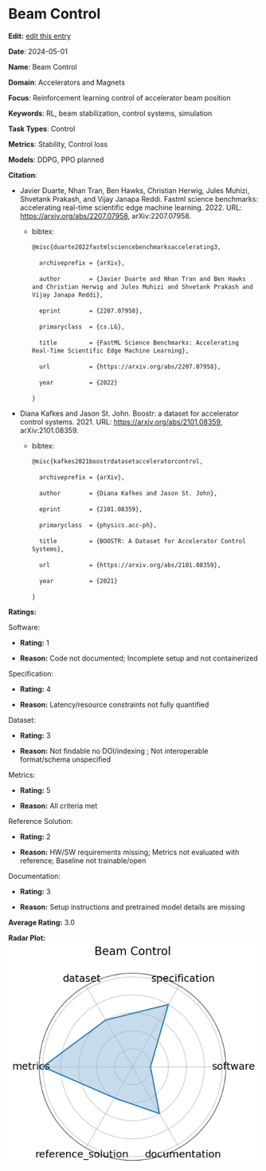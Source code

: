 # Beam Control


**Edit:** [edit this entry](https://github.com/mlcommons-science/benchmark/tree/main/source)


**Date**: 2024-05-01


**Name**: Beam Control


**Domain**: Accelerators and Magnets


**Focus**: Reinforcement learning control of accelerator beam position


**Keywords**: RL, beam stabilization, control systems, simulation


**Task Types**: Control


**Metrics**: Stability, Control loss


**Models**: DDPG, PPO  planned 


**Citation**:


- Javier Duarte, Nhan Tran, Ben Hawks, Christian Herwig, Jules Muhizi, Shvetank Prakash, and Vijay Janapa Reddi. Fastml science benchmarks: accelerating real-time scientific edge machine learning. 2022. URL: https://arxiv.org/abs/2207.07958, arXiv:2207.07958.

  - bibtex:
      ```
      @misc{duarte2022fastmlsciencebenchmarksaccelerating3,

        archiveprefix = {arXiv},

        author        = {Javier Duarte and Nhan Tran and Ben Hawks and Christian Herwig and Jules Muhizi and Shvetank Prakash and Vijay Janapa Reddi},

        eprint        = {2207.07958},

        primaryclass  = {cs.LG},

        title         = {FastML Science Benchmarks: Accelerating Real-Time Scientific Edge Machine Learning},

        url           = {https://arxiv.org/abs/2207.07958},

        year          = {2022}

      }

- Diana Kafkes and Jason St. John. Boostr: a dataset for accelerator control systems. 2021. URL: https://arxiv.org/abs/2101.08359, arXiv:2101.08359.

  - bibtex:
      ```
      @misc{kafkes2021boostrdatasetacceleratorcontrol,

        archiveprefix = {arXiv},

        author        = {Diana Kafkes and Jason St. John},

        eprint        = {2101.08359},

        primaryclass  = {physics.acc-ph},

        title         = {BOOSTR: A Dataset for Accelerator Control Systems},

        url           = {https://arxiv.org/abs/2101.08359},

        year          = {2021}

      }

      ```

**Ratings:**


Software:


  - **Rating:** 1


  - **Reason:** Code not documented; Incomplete setup and not containerized 


Specification:


  - **Rating:** 4


  - **Reason:** Latency/resource constraints not fully quantified 


Dataset:


  - **Rating:** 3


  - **Reason:** Not findable  no DOI/indexing ; Not interoperable  format/schema unspecified  


Metrics:


  - **Rating:** 5


  - **Reason:** All criteria met 


Reference Solution:


  - **Rating:** 2


  - **Reason:** HW/SW requirements missing; Metrics not evaluated with reference; Baseline not trainable/open 


Documentation:


  - **Rating:** 3


  - **Reason:** Setup instructions and pretrained model details are missing 


**Average Rating:** 3.0


**Radar Plot:**
 ![Beam Control radar plot](../../tex/images/beam_control_radar.png)